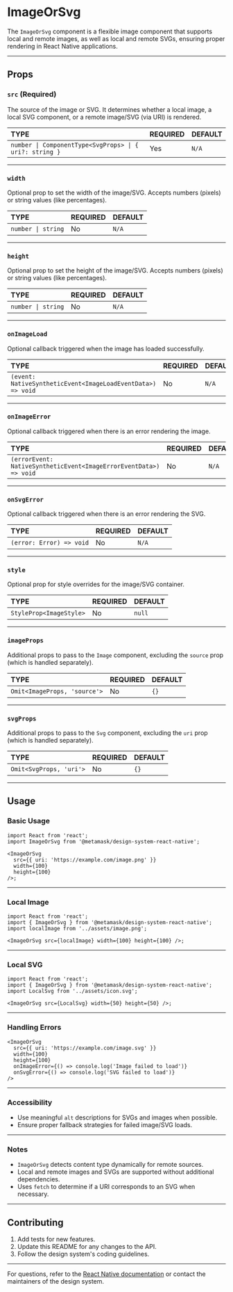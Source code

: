 # ImageOrSvg

The `ImageOrSvg` component is a flexible image component that supports local and remote images, as well as local and remote SVGs, ensuring proper rendering in React Native applications.

---

## Props

### `src` (Required)

The source of the image or SVG. It determines whether a local image, a local SVG component, or a remote image/SVG (via URI) is rendered.

| TYPE                                                    | REQUIRED | DEFAULT |
| :------------------------------------------------------ | :------- | :------ |
| `number \| ComponentType<SvgProps> \| { uri?: string }` | Yes      | `N/A`   |

---

### `width`

Optional prop to set the width of the image/SVG.
Accepts numbers (pixels) or string values (like percentages).

| TYPE               | REQUIRED | DEFAULT |
| :----------------- | :------- | :------ |
| `number \| string` | No       | `N/A`   |

---

### `height`

Optional prop to set the height of the image/SVG.
Accepts numbers (pixels) or string values (like percentages).

| TYPE               | REQUIRED | DEFAULT |
| :----------------- | :------- | :------ |
| `number \| string` | No       | `N/A`   |

---

### `onImageLoad`

Optional callback triggered when the image has loaded successfully.

| TYPE                                                        | REQUIRED | DEFAULT |
| :---------------------------------------------------------- | :------- | :------ |
| `(event: NativeSyntheticEvent<ImageLoadEventData>) => void` | No       | `N/A`   |

---

### `onImageError`

Optional callback triggered when there is an error rendering the image.

| TYPE                                                              | REQUIRED | DEFAULT |
| :---------------------------------------------------------------- | :------- | :------ |
| `(errorEvent: NativeSyntheticEvent<ImageErrorEventData>) => void` | No       | `N/A`   |

---

### `onSvgError`

Optional callback triggered when there is an error rendering the SVG.

| TYPE                     | REQUIRED | DEFAULT |
| :----------------------- | :------- | :------ |
| `(error: Error) => void` | No       | `N/A`   |

---

### `style`

Optional prop for style overrides for the image/SVG container.

| TYPE                    | REQUIRED | DEFAULT |
| :---------------------- | :------- | :------ |
| `StyleProp<ImageStyle>` | No       | `null`  |

---

### `imageProps`

Additional props to pass to the `Image` component, excluding the `source` prop (which is handled separately).

| TYPE                         | REQUIRED | DEFAULT |
| :--------------------------- | :------- | :------ |
| `Omit<ImageProps, 'source'>` | No       | `{}`    |

---

### `svgProps`

Additional props to pass to the `Svg` component, excluding the `uri` prop (which is handled separately).

| TYPE                    | REQUIRED | DEFAULT |
| :---------------------- | :------- | :------ |
| `Omit<SvgProps, 'uri'>` | No       | `{}`    |

---

## Usage

### Basic Usage

```tsx
import React from 'react';
import ImageOrSvg from '@metamask/design-system-react-native';

<ImageOrSvg
  src={{ uri: 'https://example.com/image.png' }}
  width={100}
  height={100}
/>;
```

---

### Local Image

```tsx
import React from 'react';
import { ImageOrSvg } from '@metamask/design-system-react-native';
import localImage from '../assets/image.png';

<ImageOrSvg src={localImage} width={100} height={100} />;
```

---

### Local SVG

```tsx
import React from 'react';
import { ImageOrSvg } from '@metamask/design-system-react-native';
import LocalSvg from '../assets/icon.svg';

<ImageOrSvg src={LocalSvg} width={50} height={50} />;
```

---

### Handling Errors

```tsx
<ImageOrSvg
  src={{ uri: 'https://example.com/image.svg' }}
  width={100}
  height={100}
  onImageError={() => console.log('Image failed to load')}
  onSvgError={() => console.log('SVG failed to load')}
/>
```

---

### Accessibility

- Use meaningful `alt` descriptions for SVGs and images when possible.
- Ensure proper fallback strategies for failed image/SVG loads.

---

### Notes

- `ImageOrSvg` detects content type dynamically for remote sources.
- Local and remote images and SVGs are supported without additional dependencies.
- Uses `fetch` to determine if a URI corresponds to an SVG when necessary.

---

## Contributing

1. Add tests for new features.
2. Update this README for any changes to the API.
3. Follow the design system's coding guidelines.

---

For questions, refer to the [React Native documentation](https://reactnative.dev/docs) or contact the maintainers of the design system.
